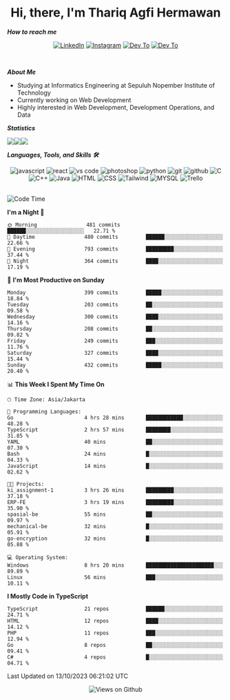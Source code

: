 <div align="center">
  <h1>Hi, there, I'm Thariq Agfi Hermawan</h1>
</div>


***How to reach me***
<p align='center'>
   <a href="https://www.linkedin.com/in/thariqagfihermawan" target="_blank"><img src="https://img.shields.io/badge/LinkedIn-0077B5?style=for-the-badge&logo=linkedin&logoColor=white" alt="LinkedIn"></a>
   <a href="https://www.instagram.com/thoriqagfi" target="_blank"><img src="https://img.shields.io/badge/Instagram-E4405F?style=for-the-badge&logo=instagram&logoColor=white" alt="Instagram"></a>
   <a href="https://medium.com/@thoriq.aghfi60" target="_blank"><img src="https://img.shields.io/badge/Medium-12100E?style=for-the-badge&logo=medium&logoColor=white" alt="Dev To"></a>
   <a href="https://linktr.ee/thoriqagfi" target="_blank"><img src="https://img.shields.io/badge/linktree-1de9b6?style=for-the-badge&logo=linktree&logoColor=white" alt="Dev To"></a>
</p>

<br>

***About Me***
- Studying at Informatics Engineering at Sepuluh Nopember Institute of Technology
- Currently working on Web Development
- Highly interested in Web Development, Development Operations, and Data

***Statistics***

<!-- [![GitHub Streak](http://github-readme-streak-stats.herokuapp.com?user=thoriqagfi&theme=dark)](https://git.io/streak-stats) -->

<div align="center">
  <div style="display: flex;">
    <img src="http://github-readme-streak-stats.herokuapp.com?user=thoriqagfi&theme=chartreuse-dark"/>
    <img src="https://github-readme-stats.vercel.app/api/top-langs/?username=thoriqagfi&layout=compact&&theme=chartreuse-dark&langs_count=8)](https://github.com/thoriqagfi"/>
    <img src="https://github-readme-stats.vercel.app/api?username=thoriqagfi&show_icons=true&theme=chartreuse-dark"/>
  </div>
</div>

<!-- [![Top Langs](https://github-readme-stats.vercel.app/api/top-langs/?username=thoriqagfi&layout=compact&&theme=chartreuse-dark&langs_count=8)](https://github.com/thoriqagfi)
< ![Agfi's GitHub stats](https://github-readme-stats.vercel.app/api?username=thoriqagfi&show_icons=true&theme=chartreuse-dark) -->

***Languages, Tools, and Skills 🛠***

  <div align="center">
    <img src="https://img.shields.io/badge/JavaScript-F7DF1E?style=for-the-badge&logo=javascript&logoColor=black" alt="javascript" />
    <img src="https://img.shields.io/badge/React-61DAFB?style=for-the-badge&logo=react&logoColor=black" alt="react" />
    <img src="https://img.shields.io/badge/vs%20code-007ACC?style=for-the-badge&logo=visual%20studio%20code&logoColor=white" alt="vs code" />
    <img src="https://img.shields.io/badge/adobe%20photoshop-31A8FF?style=for-the-badge&logo=adobe%20photoshop&logoColor=white" alt="photoshop" />
    <img src="https://img.shields.io/badge/python-3776AB?style=for-the-badge&logo=python&logoColor=white" alt="python" />
    <img src="https://img.shields.io/badge/Git-F05032?style=for-the-badge&logo=git&logoColor=white" alt="git" />
    <img src="https://img.shields.io/badge/GitHub-100000?style=for-the-badge&logo=github&logoColor=white" alt="github" />
    <img src="https://img.shields.io/badge/c-%2300599C.svg?style=for-the-badge&logo=c&logoColor=white" alt="C" />
    <img src="https://img.shields.io/badge/c++-%2300599C.svg?style=for-the-badge&logo=c%2B%2B&logoColor=white" alt="C++" />
    <img src="https://img.shields.io/badge/Java-ED8B00?style=for-the-badge&logo=java&logoColor=white" alt="Java"/>
    <img src="https://img.shields.io/badge/HTML5-E34F26?style=for-the-badge&logo=html5&logoColor=white" alt="HTML" />
    <img src="https://img.shields.io/badge/CSS-239120?&style=for-the-badge&logo=css3&logoColor=white" alt ="CSS" />
    <img src="https://img.shields.io/badge/tailwindcss-%2338B2AC.svg?style=for-the-badge&logo=tailwind-css&logoColor=white" alt="Tailwind" />
    <img src="https://img.shields.io/badge/MySQL-00000F?style=for-the-badge&logo=mysql&logoColor=white" alt="MYSQL" />
    <img src="https://img.shields.io/badge/Trello-%23026AA7.svg?style=for-the-badge&logo=Trello&logoColor=white" alt="Trello" />
  </div><br>

<!--START_SECTION:waka-->
![Code Time](http://img.shields.io/badge/Code%20Time-688%20hrs%2050%20mins-blue)

**I'm a Night 🦉** 

```text
🌞 Morning                481 commits         ██████░░░░░░░░░░░░░░░░░░░   22.71 % 
🌆 Daytime                480 commits         ██████░░░░░░░░░░░░░░░░░░░   22.66 % 
🌃 Evening                793 commits         █████████░░░░░░░░░░░░░░░░   37.44 % 
🌙 Night                  364 commits         ████░░░░░░░░░░░░░░░░░░░░░   17.19 % 
```
📅 **I'm Most Productive on Sunday** 

```text
Monday                   399 commits         █████░░░░░░░░░░░░░░░░░░░░   18.84 % 
Tuesday                  203 commits         ██░░░░░░░░░░░░░░░░░░░░░░░   09.58 % 
Wednesday                300 commits         ████░░░░░░░░░░░░░░░░░░░░░   14.16 % 
Thursday                 208 commits         ██░░░░░░░░░░░░░░░░░░░░░░░   09.82 % 
Friday                   249 commits         ███░░░░░░░░░░░░░░░░░░░░░░   11.76 % 
Saturday                 327 commits         ████░░░░░░░░░░░░░░░░░░░░░   15.44 % 
Sunday                   432 commits         █████░░░░░░░░░░░░░░░░░░░░   20.40 % 
```


📊 **This Week I Spent My Time On** 

```text
🕑︎ Time Zone: Asia/Jakarta

💬 Programming Languages: 
Go                       4 hrs 28 mins       ████████████░░░░░░░░░░░░░   48.28 % 
TypeScript               2 hrs 57 mins       ████████░░░░░░░░░░░░░░░░░   31.85 % 
YAML                     40 mins             ██░░░░░░░░░░░░░░░░░░░░░░░   07.30 % 
Bash                     24 mins             █░░░░░░░░░░░░░░░░░░░░░░░░   04.33 % 
JavaScript               14 mins             █░░░░░░░░░░░░░░░░░░░░░░░░   02.62 % 

🐱‍💻 Projects: 
ki_assignment-1          3 hrs 26 mins       █████████░░░░░░░░░░░░░░░░   37.18 % 
ERP-FE                   3 hrs 19 mins       █████████░░░░░░░░░░░░░░░░   35.90 % 
spasial-be               55 mins             ██░░░░░░░░░░░░░░░░░░░░░░░   09.97 % 
mechanical-be            32 mins             █░░░░░░░░░░░░░░░░░░░░░░░░   05.91 % 
go-encryption            32 mins             █░░░░░░░░░░░░░░░░░░░░░░░░   05.88 % 

💻 Operating System: 
Windows                  8 hrs 20 mins       ██████████████████████░░░   89.89 % 
Linux                    56 mins             ███░░░░░░░░░░░░░░░░░░░░░░   10.11 % 
```

**I Mostly Code in TypeScript** 

```text
TypeScript               21 repos            ██████░░░░░░░░░░░░░░░░░░░   24.71 % 
HTML                     12 repos            ████░░░░░░░░░░░░░░░░░░░░░   14.12 % 
PHP                      11 repos            ███░░░░░░░░░░░░░░░░░░░░░░   12.94 % 
Go                       8 repos             ██░░░░░░░░░░░░░░░░░░░░░░░   09.41 % 
C#                       4 repos             █░░░░░░░░░░░░░░░░░░░░░░░░   04.71 % 
```




 Last Updated on 13/10/2023 06:21:02 UTC
<!--END_SECTION:waka-->

<div align="center">
<img src="https://komarev.com/ghpvc/?username=thoriqagfi&color=blue" alt="Views on Github" />
</div>